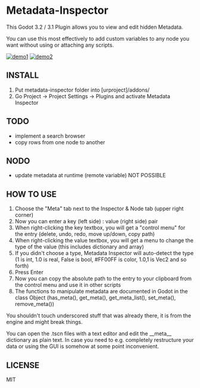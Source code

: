 Metadata-Inspector
==================

This Godot 3.2 / 3.1 Plugin allows you to view and edit hidden Metadata.

You can use this most effectively to add custom variables to any node you want without using or attaching any scripts.


[![demo1](delme/demo1.jpg)](#) [![demo2](delme/demo2.jpg)](#)

INSTALL
-------

1. Put metadata-inspector folder into [urproject]/addons/
2. Go Project -> Project Settings -> Plugins and activate Metadata Inspector

TODO
----
- implement a search browser
- copy rows from one node to another

NODO
----
- update metadata at runtime (remote variable) NOT POSSIBLE


HOW TO USE
----------

1. Choose the "Meta" tab next to the Inspector & Node tab (upper right corner)
2. Now you can enter a key (left side) : value (right side) pair 
3. When right-clicking the key textbox, you will get a "control menu" for the entry (delete, undo, redo, move up/down, copy path)
4. When right-clicking the value textbox, you will get a menu to change the type of the value (this includes dictionary and array)
5. If you didn't choose a type, Metadata Inspector will auto-detect the type (1 is int, 1.0 is real, False is bool, #FF00FF is color, 1.0,1 is Vec2 and so forth)
6. Press Enter
7. Now you can copy the absolute path to the entry to your clipboard from the control menu and use it in other scripts
8. The functions to manipulate metadata are documented in Godot in the class Object (has_meta(), get_meta(), get_meta_list(), set_meta(), remove_meta())

You shouldn't touch underscored stuff that was already there, it is from the engine and might break things.

You can open the .tscn files with a text editor and edit the \_\_meta\_\_ dictionary as plain text. In case you need to e.g. completely restructure your data or using the GUI is somehow at some point inconvenient.

LICENSE
-------
MIT

